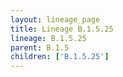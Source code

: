 ```yaml
---
layout: lineage_page
title: Lineage B.1.5.25
lineage: B.1.5.25
parent: B.1.5
children: ['B.1.5.25']
---
```

